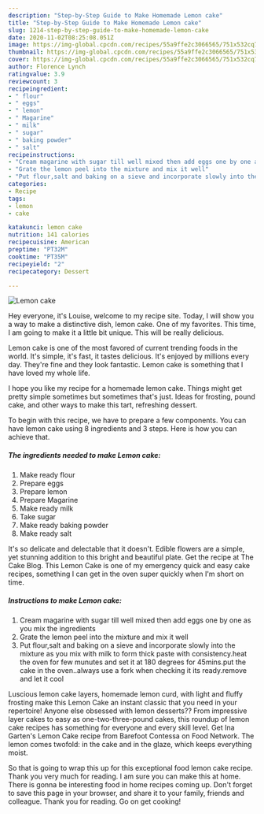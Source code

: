 ```yaml
---
description: "Step-by-Step Guide to Make Homemade Lemon cake"
title: "Step-by-Step Guide to Make Homemade Lemon cake"
slug: 1214-step-by-step-guide-to-make-homemade-lemon-cake
date: 2020-11-02T08:25:08.051Z
image: https://img-global.cpcdn.com/recipes/55a9ffe2c3066565/751x532cq70/lemon-cake-recipe-main-photo.jpg
thumbnail: https://img-global.cpcdn.com/recipes/55a9ffe2c3066565/751x532cq70/lemon-cake-recipe-main-photo.jpg
cover: https://img-global.cpcdn.com/recipes/55a9ffe2c3066565/751x532cq70/lemon-cake-recipe-main-photo.jpg
author: Florence Lynch
ratingvalue: 3.9
reviewcount: 3
recipeingredient:
- " flour"
- " eggs"
- " lemon"
- " Magarine"
- " milk"
- " sugar"
- " baking powder"
- " salt"
recipeinstructions:
- "Cream magarine with sugar till well mixed then add eggs one by one as you mix the ingredients"
- "Grate the lemon peel into the mixture and mix it well"
- "Put flour,salt and baking on a sieve and incorporate slowly into the mixture as you mix with milk to form thick paste with consistency.heat the oven for few munutes and set it at 180 degrees for 45mins.put the cake in the oven..always use a fork when checking it its ready.remove and let it cool"
categories:
- Recipe
tags:
- lemon
- cake

katakunci: lemon cake 
nutrition: 141 calories
recipecuisine: American
preptime: "PT32M"
cooktime: "PT35M"
recipeyield: "2"
recipecategory: Dessert

---
```



![Lemon cake](https://img-global.cpcdn.com/recipes/55a9ffe2c3066565/751x532cq70/lemon-cake-recipe-main-photo.jpg)

Hey everyone, it's Louise, welcome to my recipe site. Today, I will show you a way to make a distinctive dish, lemon cake. One of my favorites. This time, I am going to make it a little bit unique. This will be really delicious.

Lemon cake is one of the most favored of current trending foods in the world. It's simple, it's fast, it tastes delicious. It's enjoyed by millions every day. They're fine and they look fantastic. Lemon cake is something that I have loved my whole life.

I hope you like my recipe for a homemade lemon cake. Things might get pretty simple sometimes but sometimes that&#39;s just. Ideas for frosting, pound cake, and other ways to make this tart, refreshing dessert.


To begin with this recipe, we have to prepare a few components. You can have lemon cake using 8 ingredients and 3 steps. Here is how you can achieve that.

<!--inarticleads1-->

##### The ingredients needed to make Lemon cake:

1. Make ready  flour
1. Prepare  eggs
1. Prepare  lemon
1. Prepare  Magarine
1. Make ready  milk
1. Take  sugar
1. Make ready  baking powder
1. Make ready  salt


It&#39;s so delicate and delectable that it doesn&#39;t. Edible flowers are a simple, yet stunning addition to this bright and beautiful plate. Get the recipe at The Cake Blog. This Lemon Cake is one of my emergency quick and easy cake recipes, something I can get in the oven super quickly when I&#39;m short on time. 

<!--inarticleads2-->

##### Instructions to make Lemon cake:

1. Cream magarine with sugar till well mixed then add eggs one by one as you mix the ingredients
1. Grate the lemon peel into the mixture and mix it well
1. Put flour,salt and baking on a sieve and incorporate slowly into the mixture as you mix with milk to form thick paste with consistency.heat the oven for few munutes and set it at 180 degrees for 45mins.put the cake in the oven..always use a fork when checking it its ready.remove and let it cool


Luscious lemon cake layers, homemade lemon curd, with light and fluffy frosting make this Lemon Cake an instant classic that you need in your repertoire! Anyone else obsessed with lemon desserts?? From impressive layer cakes to easy as one-two-three-pound cakes, this roundup of lemon cake recipes has something for everyone and every skill level. Get Ina Garten&#39;s Lemon Cake recipe from Barefoot Contessa on Food Network. The lemon comes twofold: in the cake and in the glaze, which keeps everything moist. 

So that is going to wrap this up for this exceptional food lemon cake recipe. Thank you very much for reading. I am sure you can make this at home. There is gonna be interesting food in home recipes coming up. Don't forget to save this page in your browser, and share it to your family, friends and colleague. Thank you for reading. Go on get cooking!
